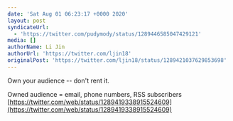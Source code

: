 ```yaml
---
date: 'Sat Aug 01 06:23:17 +0000 2020'
layout: post
syndicateUrl:
  - 'https://twitter.com/pudymody/status/1289446585047429121'
media: []
authorName: Li Jin
authorUrl: 'https://twitter.com/ljin18'
originalPost: 'https://twitter.com/ljin18/status/1289421037629853698'
---
```

Own your audience -- don't rent it. 

Owned audience = email, phone numbers, RSS subscribers [https://twitter.com/web/status/1289419338915524609](https://twitter.com/web/status/1289419338915524609)